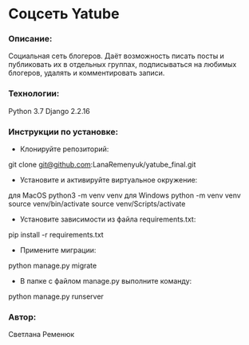 # Соцсеть Yatube

### Описание:
Социальная сеть блогеров. Даёт возможность писать посты и публиковать их в отдельных группах, подписываться на любимых блогеров, удалять и комментировать записи.

### Технологии:
Python 3.7 Django 2.2.16 

### Инструкции по установке:
- Клонируйте репозиторий:

git clone git@github.com:LanaRemenyuk/yatube_final.git
- Установите и активируйте виртуальное окружение:

для MacOS
python3 -m venv venv
для Windows
python -m venv venv
source venv/bin/activate
source venv/Scripts/activate
- Установите зависимости из файла requirements.txt:

pip install -r requirements.txt
- Примените миграции:

python manage.py migrate
- В папке с файлом manage.py выполните команду:

python manage.py runserver

### Автор:
Светлана Ременюк
